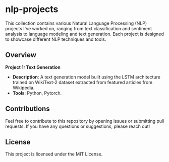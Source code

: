 # nlp-projects
This collection contains various Natural Language Processing (NLP) projects I've worked on, ranging from text classification and sentiment analysis to language modeling and text generation. Each project is designed to showcase different NLP techniques and tools.

## Overview
**Project 1: Text Generation**
- **Description**: A text generation model built using the LSTM architecture trained on WikiText-2 dataset extracted from featured articles from Wikipedia.
- **Tools**: Python, Pytorch.

## Contributions
Feel free to contribute to this repository by opening issues or submitting pull requests. If you have any questions or suggestions, please reach out!

## License
This project is licensed under the MIT License.
